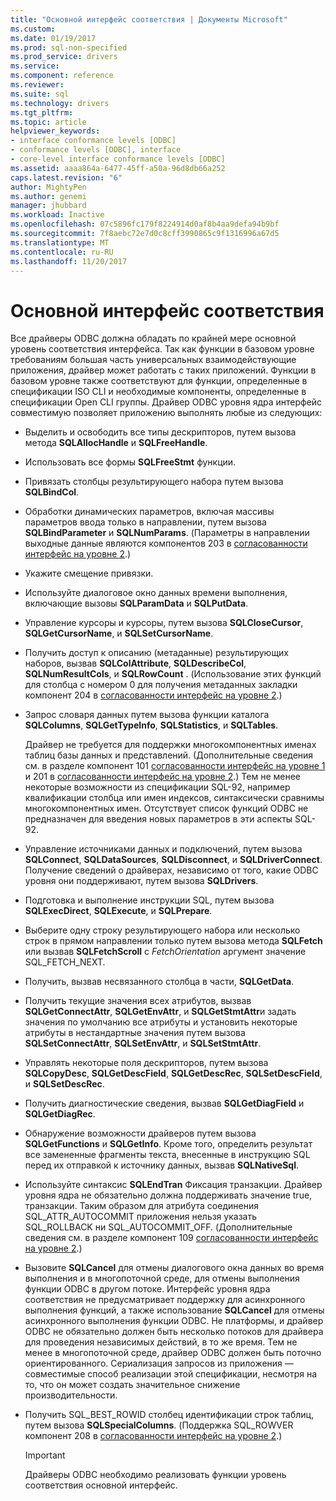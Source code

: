 ```yaml
---
title: "Основной интерфейс соответствия | Документы Microsoft"
ms.custom: 
ms.date: 01/19/2017
ms.prod: sql-non-specified
ms.prod_service: drivers
ms.service: 
ms.component: reference
ms.reviewer: 
ms.suite: sql
ms.technology: drivers
ms.tgt_pltfrm: 
ms.topic: article
helpviewer_keywords:
- interface conformance levels [ODBC]
- conformance levels [ODBC], interface
- core-level interface conformance levels [ODBC]
ms.assetid: aaaa864a-6477-45ff-a50a-96d8db66a252
caps.latest.revision: "6"
author: MightyPen
ms.author: genemi
manager: jhubbard
ms.workload: Inactive
ms.openlocfilehash: 07c5896fc179f8224914d0af8b4aa9defa94b9bf
ms.sourcegitcommit: 7f8aebc72e7d0c8cff3990865c9f1316996a67d5
ms.translationtype: MT
ms.contentlocale: ru-RU
ms.lasthandoff: 11/20/2017
---
```

# <a name="core-interface-conformance"></a>Основной интерфейс соответствия
Все драйверы ODBC должна обладать по крайней мере основной уровень соответствия интерфейса. Так как функции в базовом уровне требованиям большая часть универсальных взаимодействующие приложения, драйвер может работать с таких приложений. Функции в базовом уровне также соответствуют для функции, определенные в спецификации ISO CLI и необходимые компоненты, определенные в спецификации Open CLI группы. Драйвер ODBC уровня ядра интерфейс совместимую позволяет приложению выполнять любые из следующих:  
  
-   Выделить и освободить все типы дескрипторов, путем вызова метода **SQLAllocHandle** и **SQLFreeHandle**.  
  
-   Использовать все формы **SQLFreeStmt** функции.  
  
-   Привязать столбцы результирующего набора путем вызова **SQLBindCol**.  
  
-   Обработки динамических параметров, включая массивы параметров ввода только в направлении, путем вызова **SQLBindParameter** и **SQLNumParams**. (Параметры в направлении выходные данные являются компонентов 203 в [согласованности интерфейс на уровне 2](../../../odbc/reference/develop-app/level-2-interface-conformance.md).)  
  
-   Укажите смещение привязки.  
  
-   Используйте диалоговое окно данных времени выполнения, включающие вызовы **SQLParamData** и **SQLPutData**.  
  
-   Управление курсоры и курсоры, путем вызова **SQLCloseCursor**, **SQLGetCursorName**, и **SQLSetCursorName**.  
  
-   Получить доступ к описанию (метаданные) результирующих наборов, вызвав **SQLColAttribute**, **SQLDescribeCol**, **SQLNumResultCols**, и **SQLRowCount** . (Использование этих функций для столбца с номером 0 для получения метаданных закладки компонент 204 в [согласованности интерфейс на уровне 2](../../../odbc/reference/develop-app/level-2-interface-conformance.md).)  
  
-   Запрос словаря данных путем вызова функции каталога **SQLColumns**, **SQLGetTypeInfo**, **SQLStatistics**, и **SQLTables**.  
  
     Драйвер не требуется для поддержки многокомпонентных именах таблиц базы данных и представлений. (Дополнительные сведения см. в разделе компонент 101 [согласованности интерфейс на уровне 1](../../../odbc/reference/develop-app/level-1-interface-conformance.md) и 201 в [согласованности интерфейс на уровне 2](../../../odbc/reference/develop-app/level-2-interface-conformance.md).) Тем не менее некоторые возможности из спецификации SQL-92, например квалификации столбца или имен индексов, синтаксически сравнимы многокомпонентных имен. Отсутствует список функций ODBC не предназначен для введения новых параметров в эти аспекты SQL-92.  
  
-   Управление источниками данных и подключений, путем вызова **SQLConnect**, **SQLDataSources**, **SQLDisconnect**, и **SQLDriverConnect**. Получение сведений о драйверах, независимо от того, какие ODBC уровня они поддерживают, путем вызова **SQLDrivers**.  
  
-   Подготовка и выполнение инструкции SQL, путем вызова **SQLExecDirect**, **SQLExecute**, и **SQLPrepare**.  
  
-   Выберите одну строку результирующего набора или несколько строк в прямом направлении только путем вызова метода **SQLFetch** или вызвав **SQLFetchScroll** с *FetchOrientation* аргумент значение SQL_FETCH_NEXT.  
  
-   Получить, вызвав несвязанного столбца в части, **SQLGetData**.  
  
-   Получить текущие значения всех атрибутов, вызвав **SQLGetConnectAttr**, **SQLGetEnvAttr**, и **SQLGetStmtAttr**и задать значения по умолчанию все атрибуты и установить некоторые атрибуты в нестандартные значения путем вызова **SQLSetConnectAttr**, **SQLSetEnvAttr**, и **SQLSetStmtAttr**.  
  
-   Управлять некоторые поля дескрипторов, путем вызова **SQLCopyDesc**, **SQLGetDescField**, **SQLGetDescRec**, **SQLSetDescField**, и **SQLSetDescRec**.  
  
-   Получить диагностические сведения, вызвав **SQLGetDiagField** и **SQLGetDiagRec**.  
  
-   Обнаружение возможности драйверов путем вызова **SQLGetFunctions** и **SQLGetInfo**. Кроме того, определить результат все замененные фрагменты текста, внесенные в инструкцию SQL перед их отправкой к источнику данных, вызвав **SQLNativeSql**.  
  
-   Используйте синтаксис **SQLEndTran** Фиксация транзакции. Драйвер уровня ядра не обязательно должна поддерживать значение true, транзакции. Таким образом для атрибута соединения SQL_ATTR_AUTOCOMMIT приложения нельзя указать SQL_ROLLBACK ни SQL_AUTOCOMMIT_OFF. (Дополнительные сведения см. в разделе компонент 109 [согласованности интерфейс на уровне 2](../../../odbc/reference/develop-app/level-2-interface-conformance.md).)  
  
-   Вызовите **SQLCancel** для отмены диалогового окна данных во время выполнения и в многопоточной среде, для отмены выполнения функции ODBC в другом потоке. Интерфейс уровня ядра соответствия не предусматривает поддержку для асинхронного выполнения функций, а также использование **SQLCancel** для отмены асинхронного выполнения функции ODBC. Не платформы, и драйвер ODBC не обязательно должен быть несколько потоков для драйвера для проведения независимых действий, в то же время. Тем не менее в многопоточной среде, драйвер ODBC должен быть поточно ориентированного. Сериализация запросов из приложения — совместимые способ реализации этой спецификации, несмотря на то, что он может создать значительное снижение производительности.  
  
-   Получить SQL_BEST_ROWID столбец идентификации строк таблиц, путем вызова **SQLSpecialColumns**. (Поддержка SQL_ROWVER компонент 208 в [согласованности интерфейс на уровне 2](../../../odbc/reference/develop-app/level-2-interface-conformance.md).)  
  
    > [!IMPORTANT]  
    >  Драйверы ODBC необходимо реализовать функции уровень соответствия основной интерфейс.
